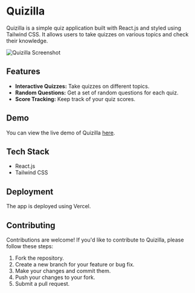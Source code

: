 # Quizilla

Quizilla is a simple quiz application built with React.js and styled using Tailwind CSS. It allows users to take quizzes on various topics and check their knowledge.

![Quizilla Screenshot](https://github.com/Staci082/Quiz-App/assets/125351559/fdb894be-af86-4bd1-aa03-dfcbfe532d4c)


## Features

- **Interactive Quizzes:** Take quizzes on different topics.
- **Random Questions:** Get a set of random questions for each quiz.
- **Score Tracking:** Keep track of your quiz scores.

## Demo
You can view the live demo of Quizilla [here](https://quizilla-nu.vercel.app/).

## Tech Stack

- React.js
- Tailwind CSS

## Deployment

The app is deployed using Vercel.

## Contributing

Contributions are welcome! If you'd like to contribute to Quizilla, please follow these steps:

1. Fork the repository.
2. Create a new branch for your feature or bug fix.
3. Make your changes and commit them.
4. Push your changes to your fork.
5. Submit a pull request.
